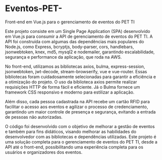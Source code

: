 # Eventos-PET-

Front-end em Vue.js para o gerenciamento de eventos do PET TI

Este projeto consiste em um Single Page Application (SPA) desenvolvido em Vue.js para consumir a API de gerenciamento de eventos do PET TI. A API foi construída com algumas das dependências mais populares do Node.js, como Express, bcryptjs, body-parser, cors, handlebars, jsonwebtoken, knex, md5, mysql2 e nodemailer, garantindo escalabilidade, segurança e performance da aplicação, que roda na AWS.

No front-end, utilizamos as bibliotecas axios, bulma, express-session, jsonwebtoken, jwt-decode, stream-browserify, vue e vue-router. Essas bibliotecas foram cuidadosamente selecionadas para garantir a eficiência e a otimização do projeto. O uso da biblioteca axios permite realizar requisições HTTP de forma fácil e eficiente. Já o Bulma fornece um framework CSS responsivo e moderno para estilizar a aplicação.

Além disso, cada pessoa cadastrada na API recebe um cartão RFID para facilitar o acesso aos eventos e agilizar o processo de credenciamento, garantindo um maior controle de presença e segurança, evitando a entrada de pessoas não autorizadas.

O código foi desenvolvido com o objetivo de melhorar a gestão de eventos e também para fins didáticos, visando melhorar as habilidades do desenvolvedor com as bibliotecas e dependências utilizadas. Este projeto é uma solução completa para o gerenciamento de eventos do PET TI, desde a API até o front-end, possibilitando uma experiência completa para os usuários e organizadores dos eventos.

